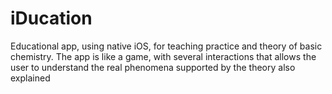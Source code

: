 # iDucation
Educational app, using native iOS, for teaching practice and theory of basic chemistry. 
The app is like a game, with several interactions that allows the user to understand the real phenomena supported by the theory also explained


